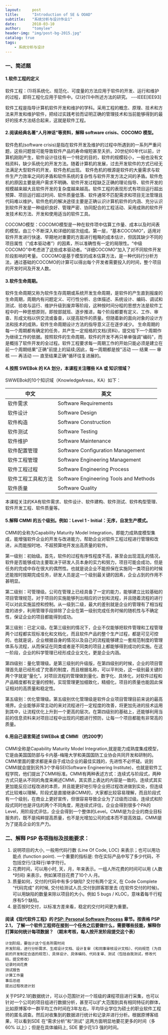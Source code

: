 ```yaml
---
layout:     post
title:      "Introduction of SE & OOAD"
subtitle:   "系统分析与设计作业1"
date:       2018-03-10
author:     "tomylee"
header-img: "img/post-bg-2015.jpg"
catalog: true
tags:
    - 系统分析与设计
---
```

### 一、简述题
#### 1.软件工程的定义
软件工程：(1)将系统化、规范化、可度量的方法应用于软件的开发、运行和维护的过程，即将工程化应用于软件中。(2)对(1)中所述方法的研究。 ---IEEE[IEE93]

软件工程是指导计算机软件开发和维护的学科。采用工程的概念、原理、技术和方法来开发和维护软件，把经过实践考验而证明正确的管理技术和当前能够得到的最好的技术方法结合起来，这就是软件工程。
#### 2.阅读经典名著“人月神话”等资料，解释 software crisis、COCOMO 模型。

软件危机(software crisis)是指在软件开发及维护的过程中所遇到的一系列严重问题，这些问题皆可能导致软件产品的寿命缩短甚至夭折。20世纪60年代以前，计算机刚刚产生，软件设计往往有一个特定的目的，软件的规模较小，一般也没有文档资料，缺少系统化的开发方法。随着计算机的发展，过去开发软件的方式已经无法满足大型软件的开发，软件危机出现。 软件危机的根源是软件的大量需求与软件生产力效率之间的矛盾和软件系统的复杂性与软件开发方法之间的矛盾。软件危机的原因主要是用户需求不明确、软件开发过程缺乏正确的理论指导、软件开发的规模越来越大且软件开发的复杂度越来越高。软件工程的表现形式有项目运行超出预算、项目运行超过时间、软件质量低落、软件通常不匹配需求和项目无法管理且代码难以维护。软件危机的解决途径主要是正确认识计算机软件的内涵、充分认识到软件开发是一种组织良好、管理严密、协同配合的工程活动、采用成熟的软件开发技术和方法、开发和使用适当的软件工具。

COCOMO模型：COCOMO模型是一种在软件项中估算工作量、成本以及时间表的模型。由三个不断深入和详细的层次组成。第一层，“基本COCOMO”，适用对软件开发进行快速、早期地对重要的方面进行粗略的成本估计，但因其缺少不同的项目属性（“成本驱动者”）的因素，所以准确性有一定的局限性。“中级COCOMO”中考虑进了这些成本驱动者。“详细COCOMO”加入了对不同软件开发阶段影响的考量。 COCOMO是基于模型的成本估算方法，是一种代码行分析方法，通过基础的COCOMO的计算可以得出每个开发者需要投入的时间，整个项目的开发时间及开发人数。  

#### 3.软件生命周期。

软件生命周期又称为软件生存周期或系统开发生命周期，是软件的产生直到报废的生命周期，周期内有问题定义、可行性分析、总体描述、系统设计、编码、调试和测试、验收与运行、维护升级到废弃等阶段，这种按时间分程的思想方法是软件工程中的一种思想原则，即按部就班、逐步推进，每个阶段都要有定义、工作、审查、形成文档以供交流或备查，以提高软件的质量。但随着新的面向对象的设计方法和技术的成熟，软件生命周期设计方法的指导意义正在逐步减少。 生命周期的每一个周期都有确定的任务，并产生一定规格的文档(资料)，提交给下一个周期作为继续工作的依据。按照软件的生命周期，软件的开发不再只单单强调"编码"，而是概括了软件开发的全过程。软件工程要求每一周期工作的开始只能必须是建立在前一个周期结果"正确"前提上的延续;因此，每一周期都是按"活动 ── 结果 ── 审核 ── 再活动 ── 直至结果正确"循环往复进展的。

#### 4.按照 SWEBok 的 KA 划分，本课程关注哪些 KA 或 知识领域？

SWWEBok的10个知识域（KnowledgeAreas，KA）如下：

|中文|英文|
|---|---|
| 软件需求 | Software Requirements |
|软件设计|Software Design|
|软件构造|Software Construction|
|软件测试|Software Testing|
|软件维护|Software Maintenance|
|软件配置管理|Software Configuration Management|
|软件工程管理|Software Engineering Management|
|软件工程过程|Software Engineering Process|
|软件工程工具和方法|Software Engineering Tools and Methods|
|软件质量|Software Quality|

本课程关注的KA有软件需求、软件设计、软件建构、软件测试、软件构型管理、软件开发工程、软件质量等。 

#### 5.解释 CMMI 的五个级别。例如：Level 1 - Initial：无序，自发生产模式。

CMMI的全称为Capability Maturity Model Integration，即能力成熟度模型集成，能增强软件企业的开发与改进能力，帮助企业对软件工程过程进行管理和改进，从而能按时地、不超预算地开发出高质量的软件。

第一级别：初始级。首先，软件的过程有序性程度不高，甚至会出现混乱的情况，软件是否能够成功主要取决于研发人员本身的实力和努力，项目可能会成功，但是任务的完成中存在很大的偶然性。也就是说企业不能担保在实施同一类项目的时候还能按时按期完成任务，研发人员是这一个级别最关键的因素，企业占到的作用不甚明显。

第二级别：可管理级。公司在管理上已经具备了一定的能力，能够建立比较基础的项目管理规范，对于项目的实施能够列出相应的计划和流程，并且随着流程的进行可以对此实施监控和控制。从一级到二级，最大的差别就是企业的管理有了相当程度的进步，利用管理手段排除了企业在第一级别完成任务时候的随机性与不确定性，保证企业的项目都能得到成功。

第三级别：已定义级。在第三级别的情况下，企业不仅能够把软件管理和工程管理两个过程都实现标准化和文档化，而且软件产品的整个生产过程，都是可见可控的。也就是说，企业根据自身的情况以及自己的流程能够建立一套规范制度的管理体系与流程，从而保证在同类或者是不同类的项目上都能够得到成功的实施。在这一阶段，企业的科学管理已经形成企业文化，更是企业内涵。

第四级别：量化管理级。是第三级别的升级版，在第四级别的时候，企业的项目管理首先是已经形成了完善的制度，而且根据名称，可以平判处，这一级别最关键的两个字就是“量化”。对项目流程的管理做到量化、数字化、具体化，对软件过程和产品精度都有定量的控制，实现管理更加细致化，精细化，项目的质量也能因此保证相对的高质量和稳定性。

第五级别：优化管理级。第五级别优化管理级是软件企业项目管理目前来说的最高境界。企业能够非常主动的来对流程进行一定程度的改善，将更加先进的技术运用到其中，让流程优化上升到一个更高的层次。在第四级别的基础上，还能够利用当前的信息资料来对项目过程中出现的问题进行预防，让每一个项目都能有非常高的质量。

#### 6.用自己语言简述 SWEBok 或 CMMI （约200字）

CMMI全称是Capability Maturity Model Integration,就是能力成熟度集成模型，它是由美国国防部与卡内基-梅隆大学和美国国防工业协会共同开发和研制的。CMMI里面的要求都是来自于成功企业的最佳实践的，先进性不必怀疑。说到CMMI就会提到另外3个字母SEI(Software Engineering Institute)，也就是软件工程学院，他们提出了CMMI标准。CMMI有两种表述方式：连续式与阶段式，两种方式只是从不同的角度来阐述CMMI，其实质上表达的内容是一致的。连续式其实更加能反应过程改进的本质，并且能更好地引导企业把过程改进做到实处，但连续式比较难以理解。阶段式是直接继承CMM的，大家都比较容易理解，而且阶段式有一个级别，在商业上更好宣传，但很容易导致企业为了过级而过级。连续式和阶段式同时也是评估的两个不同角度，用连续式评估，企业会得到很多个PA的Level，用阶段式评估，企业会得到一个整体的Level。CMMI是为企业的商业目标服务的，既不是纯粹提高质量，也不是光增加公司的成本而不提高效益，CMMI是为了提高企业的生产力。

### 二、解释 PSP 各项指标及技能要求：
1. 说明项目的大小, 一般用代码行数 (Line Of Code, LOC) 来表示；也可以用功能点 (function point). 一个重要的指标是: 你在实际产品中写了多少代码，不包括空行/注释行/单字符行。
2. 花费时间，可以用小时, 天，月，年来表示。一组人所花费的时间可以用 (人数\*时间) 来表示，例如某项目花费了10个人·月。 
3. 质量如何，交付的代码中有多少缺陷?  交付有两个定义, 在 Code Complete “代码完成” 的时候, 交付给测试人员;交付到顾客那里去 (在软件交付的时候)。可以用缺陷的数量来除以项目的大小。例如 5 bugs / KLOC，意味着每千行程序有5个缺陷。
4. 是否按时交付，以标准方差来看，稳定的交付时间更为重要。

#### 阅读《现代软件工程》的 [PSP: Personal Software Process](http://www.cnblogs.com/xinz/archive/2011/11/27/2265425.html) 章节。按表格 PSP 2.1， 了解一个软件工程师在接到一个任务之后要做什么，需要哪些技能，解释你打算如何统计每项数据？ （期末考核，每人按开发阶段提交这个表）
```
计划阶段，要估计这个任务所需时间
开发阶段，进行分析需求、生成设计文档、设计复审 (和同事审核设计文档)、代码规范 (为目前的开发制定合适的规范)、具体设计、具体编码、代码复审、测试（包括自我测试，修改代码，提交修改）
记录时间花费
测试报告
计算工作量
事后总结
提出过程改进计划
```
关于PSP2.1的数据统计，可以小范围针对一个班级的课程项目进行采集，也可以针对一个公司的项目组进行数据分析，甚至可以扩大范围到具有相同特征的群体，比如原博客中一群平均工作时间在3年左右，平均毕业学位为硕士的职业软件工程师的匿名调查。然后对收集到的数据进行统计和记录并进行分析。根据原博客结果，可以看到SDE 在“需求分析”和“测试” 这两方面明显地要花更多的时间（多60% 以上）；但是在具体编码上, SDE 要少花1/3 强的时间。
